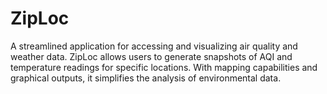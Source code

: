 # ZipLoc
A streamlined application for accessing and visualizing air quality and weather data. ZipLoc allows users to generate snapshots of AQI and temperature readings for specific locations. With mapping capabilities and graphical outputs, it simplifies the analysis of environmental data.
